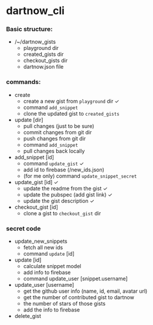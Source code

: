 # dartnow_cli

### Basic structure:

* /~/dartnow_gists
  * playground dir
  * created_gists dir
  * checkout_gists dir
  * dartnow.json file
  
### commands:

* create
  * create a new gist from `playground` dir ✓
  * command `add_snippet`
  * clone the updated gist to `created_gists`
* update [dir]
  * pull changes (just to be sure) 
  * commit changes from git dir
  * push changes from git dir
  * command `add_snippet`
  * pull changes back locally
* add_snippet [id]
  * command `update_gist` ✓
  * add id to firebase (/new_ids.json)
  * (for me only) command `update_snippet_secret`
* update_gist [id] ✓
  * update the readme from the gist ✓
  * update the pubspec (add gist link) ✓
  * update the gist description ✓
* checkout_gist [id]
  * clone a gist to `checkout_gist` dir

### secret code
* update_new_snippets
  * fetch all new ids
  * command `update` [id]
* update [id]
  * calculate snippet model
  * add info to firebase
  * command update_user [snippet.username]
* update_user [username]
  * get the github user info (name, id, email, avatar url)
  * get the number of contributed gist to dartnow
  * the number of stars of those gists
  * add the info to firebase
* delete_gist
